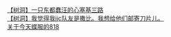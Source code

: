 [【树洞】一只东都蠢汪的心塞基三路](http://tieba.baidu.com/p/3596064866?see_lz=1&pn=)   
[【树洞】我觉得我jjc队友是撒比。我想给他们邮寄刀片儿。](http://tieba.baidu.com/p/3597408572?see_lz=1&pn=)   
[关于今天蝶服的818](http://tieba.baidu.com/p/3597376554?see_lz=1&pn=)   
